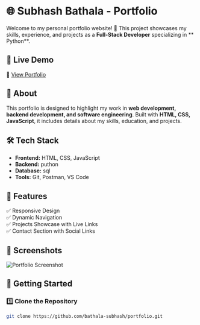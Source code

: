 # 🌐 Subhash Bathala - Portfolio  

Welcome to my personal portfolio website! 🚀 This project showcases my skills, experience, and projects as a **Full-Stack Developer** specializing in ** Python**.  

## 📌 Live Demo  
🔗 [View Portfolio](https://your-live-portfolio-link.com)  

## 📜 About  
This portfolio is designed to highlight my work in **web development, backend development, and software engineering**. Built with **HTML, CSS, JavaScript**, it includes details about my skills, education, and projects.  

## 🛠 Tech Stack  
- **Frontend:** HTML, CSS, JavaScript 
- **Backend:** puthon
- **Database:** sql  
- **Tools:** Git, Postman, VS Code  

## 📂 Features  
✅ Responsive Design  
✅ Dynamic Navigation  
✅ Projects Showcase with Live Links  
✅ Contact Section with Social Links  

## 📸 Screenshots  
![Portfolio Screenshot](assets/images/portfolio-screenshot.png)  

## 🚀 Getting Started  
### 1️⃣ Clone the Repository  
```bash
git clone https://github.com/bathala-subhash/portfolio.git

